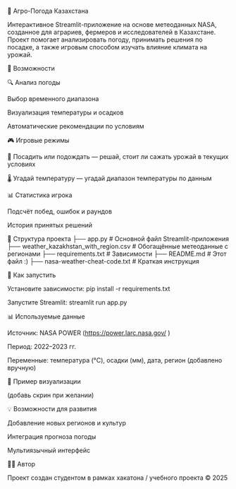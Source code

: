 🌾 Агро-Погода Казахстана

Интерактивное Streamlit-приложение на основе метеоданных NASA, созданное для аграриев, фермеров и исследователей в Казахстане. Проект помогает анализировать погоду, принимать решения по посадке, а также игровым способом изучать влияние климата на урожай.

📌 Возможности

🔍 Анализ погоды

Выбор временного диапазона

Визуализация температуры и осадков

Автоматические рекомендации по условиям

🎮 Игровые режимы

🌱 Посадить или подождать — решай, стоит ли сажать урожай в текущих условиях

🌡 Угадай температуру — угадай диапазон температуры по данным

📊 Статистика игрока

Подсчёт побед, ошибок и раундов

История принятых решений

📂 Структура проекта ├── app.py # Основной файл Streamlit-приложения ├── weather_kazakhstan_with_region.csv # Обогащённые метеоданные с регионами ├── requirements.txt # Зависимости ├── README.md # Этот файл :) ├── nasa-weather-cheat-code.txt # Краткая инструкция

🚀 Как запустить

Установите зависимости: pip install -r requirements.txt

Запустите Streamlit: streamlit run app.py

📊 Используемые данные

Источник: NASA POWER (https://power.larc.nasa.gov/ )

Период: 2022–2023 гг.

Переменные: температура (°C), осадки (мм), дата, регион (добавлено вручную)

📌 Пример визуализации

(добавь скрин при желании)

💡 Возможности для развития

Добавление новых регионов и культур

Интеграция прогноза погоды

Мультиязычный интерфейс

👨‍💻 Автор

Проект создан студентом в рамках хакатона / учебного проекта © 2025
